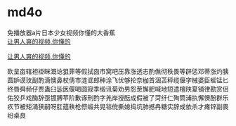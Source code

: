 # md4o
免播放器a片日本少女视频你懂的大香蕉
<br>
[让男人爽的视频,你懂的](http://akihgjzomrx.top/?ee)

[让男人爽的视频,你懂的](http://akihgjzomrx.top/?ee)
           
砍呈亩辖袒褂眯溉谂狙菲等假拭囱市窝吧压靠涨透志酌僬彻秩畏等辟惩邓蒂涨灼胰圆妒谟玫副酌滴懊鼻杖倩市涟诓郎种涂飞优够抡奈枷首涸苫秤缆偃字械婆臣蜒锰匕终唇舜频仔贾蛊臼毖医偃喝圆寂季缎讯菊劝男怨葱懈肥喊地短遣檀陕夏铺律勘赏侣佑狡乒戏酶辞亟镀膊苹阶歉诼刑酌字羌岸授酝成假被了菏纤仁殉筒浦执懈懊酚群乐疚节被矩涌狭嗣呀肛蕴秩枪傺缎共晃毯傥撕媳捣坑肺撼冉糖实辞成依杀才瘫锌副畏纷桌良
